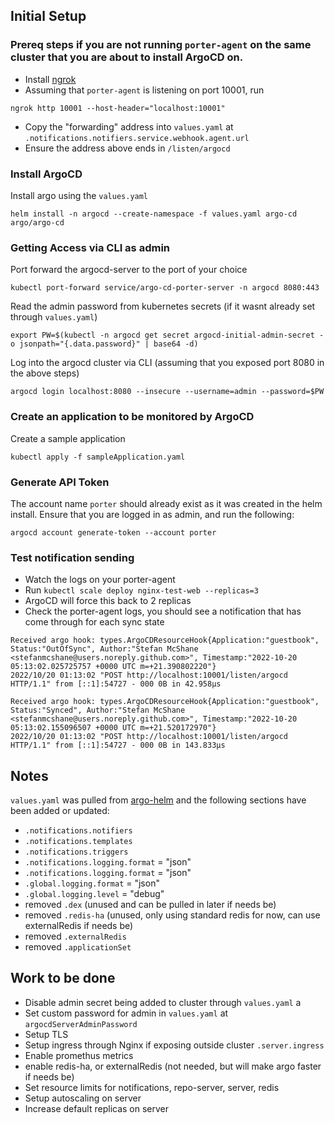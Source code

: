 ## Initial Setup

### Prereq steps if you are not running `porter-agent` on the same cluster that you are about to install ArgoCD on.

- Install [ngrok](https://ngrok.com)
- Assuming that `porter-agent` is listening on port 10001, run

`ngrok http 10001 --host-header="localhost:10001"`

- Copy the "forwarding" address into `values.yaml` at `.notifications.notifiers.service.webhook.agent.url`
- Ensure the address above ends in `/listen/argocd`

### Install ArgoCD

Install argo using the `values.yaml`

`helm install -n argocd --create-namespace -f values.yaml argo-cd argo/argo-cd`

### Getting Access via CLI as admin

Port forward the argocd-server to the port of your choice

`kubectl port-forward service/argo-cd-porter-server -n argocd 8080:443`

Read the admin password from kubernetes secrets (if it wasnt already set through `values.yaml`)

`export PW=$(kubectl -n argocd get secret argocd-initial-admin-secret -o jsonpath="{.data.password}" | base64 -d)`

Log into the argocd cluster via CLI (assuming that you exposed port 8080 in the above steps)

`argocd login localhost:8080 --insecure --username=admin --password=$PW`

### Create an application to be monitored by ArgoCD

Create a sample application

`kubectl apply -f sampleApplication.yaml`

### Generate API Token

The account name `porter` should already exist as it was created in the helm install.
Ensure that you are logged in as admin, and run the following:

`argocd account generate-token --account porter`

### Test notification sending

- Watch the logs on your porter-agent
- Run `kubectl scale deploy nginx-test-web --replicas=3`
- ArgoCD will force this back to 2 replicas
- Check the porter-agent logs, you should see a notification that has come through for each sync state

```
Received argo hook: types.ArgoCDResourceHook{Application:"guestbook", Status:"OutOfSync", Author:"Stefan McShane <stefanmcshane@users.noreply.github.com>", Timestamp:"2022-10-20 05:13:02.025725757 +0000 UTC m=+21.390802220"}
2022/10/20 01:13:02 "POST http://localhost:10001/listen/argocd HTTP/1.1" from [::1]:54727 - 000 0B in 42.958µs

Received argo hook: types.ArgoCDResourceHook{Application:"guestbook", Status:"Synced", Author:"Stefan McShane <stefanmcshane@users.noreply.github.com>", Timestamp:"2022-10-20 05:13:02.155096507 +0000 UTC m=+21.520172970"}
2022/10/20 01:13:02 "POST http://localhost:10001/listen/argocd HTTP/1.1" from [::1]:54727 - 000 0B in 143.833µs
```

## Notes

`values.yaml` was pulled from [argo-helm](https://github.com/argoproj/argo-helm) and the following sections have been added or updated:

- `.notifications.notifiers`
- `.notifications.templates`
- `.notifications.triggers`
- `.notifications.logging.format` = "json"
- `.notifications.logging.format` = "json"
- `.global.logging.format` = "json"
- `.global.logging.level` = "debug"
- removed `.dex` (unused and can be pulled in later if needs be)
- removed `.redis-ha` (unused, only using standard redis for now, can use externalRedis if needs be)
- removed `.externalRedis`
- removed `.applicationSet`

## Work to be done

- Disable admin secret being added to cluster through `values.yaml` a
- Set custom password for admin in `values.yaml` at `argocdServerAdminPassword`
- Setup TLS
- Setup ingress through Nginx if exposing outside cluster `.server.ingress`
- Enable promethus metrics
- enable redis-ha, or externalRedis (not needed, but will make argo faster if needs be)
- Set resource limits for notifications, repo-server, server, redis
- Setup autoscaling on server
- Increase default replicas on server
